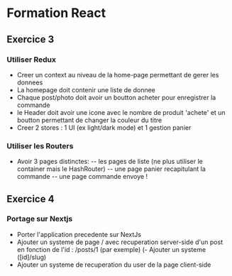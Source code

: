 # Formation React

## Exercice 3
### Utiliser Redux 
- Creer un context au niveau de la home-page permettant de gerer les donnees 
- La homepage doit contenir une liste de donnee
- Chaque post/photo doit avoir un boutton acheter pour enregistrer la commande
- le Header doit avoir une icone avec le nombre de produit 'achete' et un boutton permettant de changer la couleur du titre 
- Creer 2 stores : 1 UI (ex light/dark mode) et 1 gestion panier

### Utiliser les Routers
- Avoir 3 pages distinctes:
-- les pages de liste (ne plus utiliser le container mais le HashRouter)
-- une page panier recapitulant la commande
-- une page commande envoye !

## Exercice 4
### Portage sur Nextjs
- Porter l'application precedente sur NextJs
- Ajouter un systeme de page / avec recuperation server-side d'un post en fonction de l'id : /posts/1 (par exemple) (- Ajouter un systeme ([id]/slug)
- Ajouter un systeme de recuperation du user de la page client-side